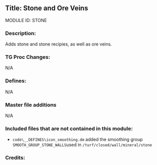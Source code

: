 ## Title: Stone and Ore Veins

MODULE ID: STONE

### Description:

Adds stone and stone recipies, as well as ore veins.

### TG Proc Changes:

N/A

### Defines:

N/A

### Master file additions

N/A

### Included files that are not contained in this module:

- `code\__DEFINES\icon_smoothing.dm` added the smoothing group `SMOOTH_GROUP_STONE_WALLS`used in `/turf/closed/wall/mineral/stone`

### Credits:
